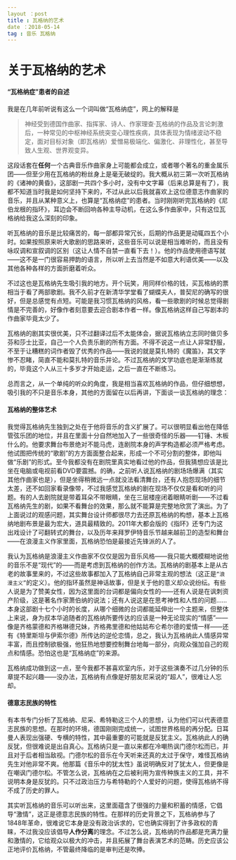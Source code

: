 ```yaml
---
layout ：post
title : 瓦格纳的艺术
date ：2018-05-14
tag : 音乐 瓦格纳
---
```

# 关于瓦格纳的艺术

#### “瓦格纳症”患者的自述

我是在几年前听说有这么一个词叫做“瓦格纳症”，网上的解释是

>神经受到德国作曲家、指挥家、诗人、作家理查·瓦格纳的作品及言论刺激后，一种常见的中枢神经系统突变心理性疾病，具体表现为情绪波动不稳定，面对目标对象（即瓦格纳）爱憎易极端化、偏激化、非理性化，甚至导致人生观、世界观变异。

这段话套在**任何**一个古典音乐作曲家身上可能都会成立，或者哪个著名的重金属乐团——但至少用在瓦格纳的粉丝身上是毫无破绽的。我大概从初三第一次听瓦格纳的《诸神的黄昏》，这部剧一共四个多小时，没有中文字幕（后来总算是有了），我都不知道当时我是如何坚持下来的，不过从此以后我就喜欢上这位德意志作曲家的音乐，并且从某种意义上，也算是“瓦格纳症”的患者。当时刚刚听完瓦格纳的《尼伯龙根的指环》，耳边会不断回响各种主导动机，在这么多作曲家中，只有这位瓦格纳给我这么深刻的印象。

听瓦格纳的音乐是比较痛苦的，每一部都异常冗长，后期的作品更是动辄四五个小时。如果按照原来听大歌剧的思路来听，这些音乐可以说是相当难听的，而且没有咏叹调和宣叙调的区别（这让人情不自禁一直看下去！）。他的作品使用德语写就——这不是一门很容易押韵的语言，所以听上去当然是不如意大利语优美——以及其他各种各样的方面折磨着听众。

不过这也是瓦格纳先生吸引我的地方。开个玩笑，用同样价格的钱，买瓦格纳的票相当于看了两部歌剧。我不久前才在新清华学堂看了蝴蝶夫人，普契尼的确写的很好，但是总感觉有点短。可能是我习惯瓦格纳的风格，看一些歌剧的时候总觉得剧情是不完善的，好像作者刻意要去迎合剧本作者一样。像瓦格纳这样自己写剧本的作曲家毕竟太少了。

瓦格纳的剧其实很优美，只不过翻译过后不太能体会，据说瓦格纳立志同时做贝多芬和莎士比亚，自己一个人负责乐剧的所有方面。不得不说这一点让人非常舒服，不至于让糟糕的词作者毁了优秀的作品——我说的就是莫扎特的《魔笛》，其文字惨不忍睹，简直不能和莫扎特的音乐并论。不过瓦格纳的文学功底也是渐渐练就的，毕竟这个人从三十多岁才开始走运，之后一直在不断练习。

总而言之，从一个单纯的听众的角度，我是相当喜欢瓦格纳的作品，但仔细想想，吸引我的不只是音乐本身，其他的方面留在以后再讲，下面谈一谈瓦格纳的理念：

#### 瓦格纳的整体艺术

我觉得瓦格纳先生独到之处在于他将音乐的含义扩展了。可以很明显看出他在降低管弦乐团的地位，并且在里面十分自然地加入了一些很奇怪的乐器——钉锤、木板什么的。他要求舞台布景绝对不能马虎，连剧院本身的声学构造都必须严格考虑。他试图把传统的“歌剧”的方方面面整合起来，形成一个不可分割的整体，即他叫做“乐剧”的形式。至今我都没有在剧院里真实地看过他的作品，但我猜想应该是比坐在电脑或电视前看DVD要震撼。的确，之前听人说瓦格纳的剧场场爆满（其实其他作曲家也是），但是坐得稍微远一点就没法看清舞台，还有人抱怨现场的细节太差，还不如回家看录像带，不过我感觉瓦格纳的剧在现场不仅仅是看和听的问题。有的人去剧院就是带着耳朵不带眼睛，坐在三层楼座闭着眼睛听剧——不过看瓦格纳先生的剧，如果不看舞台的效果，那么就不能算是完整地欣赏了演出。为了上面说过的观感问题，其实舞台设计师都很尽力去还原瓦格纳的构想，基本上瓦格纳地剧布景是最为宏大，道具最精致的。2011年大都会版的《指环》还专门为这出戏设计了可翻转式的舞台，以及历年来拜罗伊特音乐节越来越前卫的造型和舞台——在浪漫主义作家里面，瓦格纳恐怕是最接近先锋派的人了。

我认为瓦格纳是浪漫主义作曲家不仅仅是因为音乐风格——我只能大概模糊地说他的音乐不是“现代”的——而是考虑到瓦格纳的创作方法。瓦格纳的剧基本上是从古老的故事里来的，不过这些故事都加入了瓦格纳自己非常主观的想法（这正是`“浪漫主义”`的定义）。他的指环虽然是神话故事，但是关于他的意义却众说纷纭。有些人说是为了赞美女性，因为这里面的台词都是偏向女性的——还有人说是在讽刺资产阶级，这是著名作家萧伯纳的说法；还有人说这是在思考神性和人性的问题……本身这部剧十七个小时的长度，从哪个细微的台词都能延伸出一个主题来，但整体上来说，身为叔本华追随者的瓦格纳所要传达的应该是一种无论现实的“情感”——像是齐格蒙德和齐格琳德兄妹，齐格弗里德和他姑姑布仑希尔德的爱情一样——还有《特里斯坦与伊索尔德》所传达的逆伦恋情，总之，我认为瓦格纳此人情感异常丰富，而且控制欲极强，他狂热地想要控制舞台地每一部分，向观众强加自己的观点和情感。恐怕这也是“瓦格纳症”的来源。

瓦格纳成功做到这一点，至今我都不甚喜欢室内乐，对于这些演奏不过几分钟的乐章提不起兴趣——没办法，瓦格纳有点像是好朋友尼采说的“超人”，很难让人忘却。

#### 德意志民族的特性

有本书专门分析了瓦格纳、尼采、希特勒这三个人的思想，认为他们可以代表德意志民族的思想。在那时的环境，德国刚刚完成统一，试图世界格局的再分配。日耳曼人表现出强硬、专横的特性，其中最重要的可能就是反犹主义。瓦格纳此人的确反犹，但很难说是出自真心。瓦格纳只是一直以来都在冷嘲热讽门德尔松而已，并且对于后者相当敌视。门德尔松的音乐在今天听来还真的太过于保守，难怪瓦格纳先生对他非常不爽。他那篇《音乐中的犹太性》虽说明确反对了犹太人，但更像是在嘲讽门德尔松。不管怎么说，瓦格纳在之后被利用为宣传种族主义的工具，并不说明本身是反犹的。只不过政治压力与希特勒的个人爱好的问题，使得瓦格纳不得不成了历史的罪人。

其实听瓦格纳的音乐可以听出来，这里面蕴含了很强的力量和积蓄的情感，它倡导“激情”，这正是德意志民族的特性。在那样的历史背景之下，瓦格纳参与了1848年革命，很难说它本身是没有政治诉求的，它也确实得到了许多政权的青睐，不过我没应该倡导**人作分离**的理念。不过怎么说，瓦格纳的作品都是充满力量和激情的，它给观众以极大的冲击，并且拓展了舞台表演艺术的范畴。历史应该公正地评价瓦格纳，不管最终降临的是审判还是吹捧。
